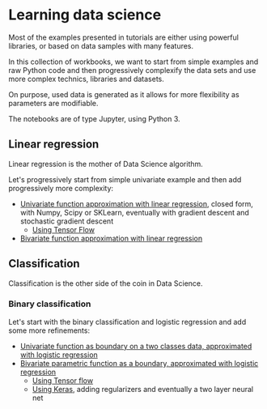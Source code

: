 # Learning data science

Most of the examples presented in tutorials are either using powerful libraries, or based on data samples with many features.

In this collection of workbooks, we want to start from simple examples and raw Python code and then progressively complexify the data sets and use more complex technics, libraries and datasets.

On purpose, used data is generated as it allows for more flexibility as parameters are modifiable.

The notebooks are of type Jupyter, using Python 3.

## Linear regression

Linear regression is the mother of Data Science algorithm.

Let's progressively start from simple univariate example and then add progressively more complexity:
- [Univariate function approximation with linear regression](/linear/LinearRegressionUnivariate.html), closed form, with Numpy, Scipy or SKLearn, eventually with gradient descent and stochastic gradient descent
  - [Using Tensor Flow](linear/LinearRegressionUnivariate-TensorFlow.html)
- [Bivariate function approximation with linear regression](linear/LinearRegressionBivariate.html)

## Classification

Classification is the other side of the coin in Data Science.

### Binary classification

Let's start with the binary classification and logistic regression and add some more refinements:
- [Univariate function as boundary on a two classes data, approximated with logistic regression](classification/ClassificationContinuousSingleFeature.html)
- [Bivariate parametric function as a boundary, approximated with logistic regression](classification/ClassificationContinuous2Features.html)
  - [Using Tensor flow](classification/ClassificationContinuous2Features-TensorFlow.html)
  - [Using Keras](classification/ClassificationContinuous2Features-Keras.html), adding regularizers and eventually a two layer neural net